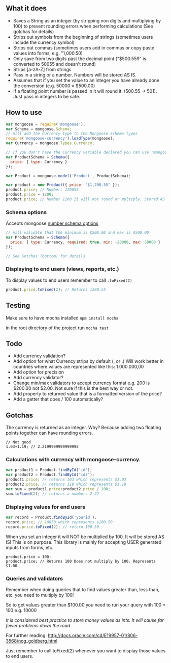 ## What it does

* Saves a String as an integer (by stripping non digits and multiplying by 100) to prevent rounding errors when performing calculations (See gotchas for details)
* Strips out symbols from the beginning of strings (sometimes users include the currency symbol)
* Strips out commas (sometimes users add in commas or copy paste values into forms, e.g. "1,000.50)
* Only save from two digits past the decimal point ("$500.559" is converted to 50055 and doesn't round)
* Strips [a-zA-Z] from strings
* Pass in a string or a number. Numbers will be stored AS IS.
* Assumes that if you set the value to an integer you have already done the conversion (e.g. 50000 = $500.00)
* If a floating point number is passed in it will round it. (500.55 -> 501). Just pass in integers to be safe.

## How to use

```JavaScript
var mongoose = require('mongoose');
var Schema = mongoose.Schema;
// Will add the Currency type to the Mongoose Schema types
require('mongoose-currency').loadType(mongoose);
var Currency = mongoose.Types.Currency;

// If you don't have the Currency variable declared you can use 'mongoose.Types.Currency'
var ProductSchema = Schema({
  price: { type: Currency }
});

var Product = mongoose.model('Product', ProductSchema);

var product = new Product({ price: "$1,200.55" });
product.price; // Number: 120055
product.price = 1200;
product.price; // Number 1200 It will not round or multiply. Stored AS IS and should represent $12.00
```
### Schema options

Accepts mongoose [number schema options](http://mongoosejs.com/docs/api.html#schema-number-js)

```JavaScript
// Will validate that the minimum is $200.00 and max is $500.00
var ProductSchema = Schema({
  price: { type: Currency, required: true, min: -20000, max: 50000 }
});

// See Gotchas (bottom) for details
```
### Displaying to end users (views, reports, etc.)

To display values to end users remember to call `.toFixed(2)`
```JavaScript
product.price.toFixed(2); // Returns 1200.55
```

## Testing

Make sure to have mocha installed `npm install mocha`

in the root directory of the project run `mocha test`

## Todo

* Add currency validation?
* Add option for what Currency strips by default (, or .) Will work better in countries where values are represented like this: 1.000.000,00
* Add option for precision
* Add currency validator?
* Change min/max validators to accept currency format e.g. 200 is $200.00 not $2.00. Not sure if this is the best way or not.
* Add property to returned value that is a formatted version of the price?
* Add a getter that does / 100 automatically?

## Gotchas

The currency is returned as an integer. Why? Because adding two floating points together can have rounding errors.
```
// Not good
1.03+1.19; // 2.2199999999999998
```

### Calculations with currency with mongoose-currency.

```JavaScript
var product1 = Product.findById('id');
var product2 = Product.findById('id2');
product1.price; // returns 103 which represents $1.03
product2.price; // returns 119 which represents $1.19
var sum = product1.price+product2.price / 100;
sum.toFixed(2); // returns a number: 2.22
```

### Displaying values for end users

```JavaScript
var record = Product.findById('yourid');
record.price; // 10050 which represents $100.50
record.price.toFixed(2); // return 100.50
```

When you set an integer it will NOT be multiplied by 100. It will be stored AS IS!
This is on purpose. This library is mainly for accepting USER generated inputs from forms, etc.
```
product.price = 100;
product.price; // Returns 100 Does not multiply by 100. Represents $1.00
```

### Queries and validators

Remember when doing queries that to find values greater than, less than, etc. you need to multiply by 100!

So to get values greater than $100.00 you need to run your query with 100 * 100 e.g. 10000

*It is considered best practice to store money values as ints.
It will cause far fewer problems down the road*

For further reading: http://docs.oracle.com/cd/E19957-01/806-3568/ncg_goldberg.html

Just remember to call toFixed(2) whenever you want to display those values to end users.

